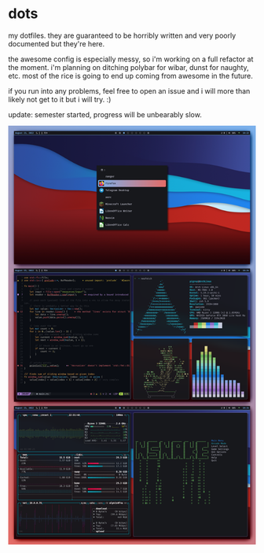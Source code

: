 # dots
my dotfiles. they are guaranteed to be horribly written and very poorly documented but they're here.

the awesome config is especially messy, so i'm working on a full refactor at the moment. i'm planning on ditching polybar for wibar, dunst for naughty, etc. most of the rice is going to end up coming from awesome in the future.

if you run into any problems, feel free to open an issue and i will more than likely not get to it but i will try. :)

update: semester started, progress will be unbearably slow.

![Image](screenshots/8pqlcb4aelj91.png)
